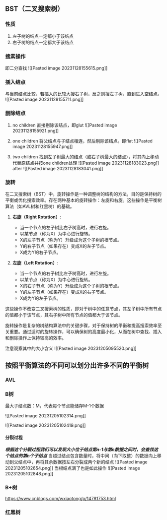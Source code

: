 ## BST（二叉搜索树）
### 性质
1. 左子树的结点一定都小于该结点
2. 右子树的结点一定都大于该结点
### 搜素操作
即二分查找
![[Pasted image 20231128155615.png]]
### 插入结点
与当前结点比较，若插入的比较大搜右子树，反之则搜左子树，直到进入空结点。
![[Pasted image 20231128155711.png]]



### 删除结点

1. no children
直接剔除该结点，即glut
![[Pasted image 20231128155921.png]]

2. one children
将父结点与子结点相连，然后剔除该结点。即flat
![[Pasted image 20231128155947.png]]

3. two children
找到左子树最大的结点（或右子树最大的结点），将其向上移动代替原结点并按one children处理
![[Pasted image 20231128183023.png]]
after
![[Pasted image 20231128183041.png]]
### 旋转
在二叉搜索树（BST）中，旋转操作是一种调整树的结构的方法，目的是保持树的平衡或优化搜索效率。存在两种基本的旋转操作：左旋和右旋。这些操作是平衡树算法（如AVL树和红黑树）的基础。

1. **右旋（Right Rotation）**:
   - 当一个节点的左子树比右子树高时，进行右旋。
   - 以某节点（称为X）为中心进行旋转。
   - X的左子节点（称为Y）升级成为这个子树的根节点。
   - Y的右子节点（如果存在）变成X的左子节点。
   - X成为Y的右子节点。

2. **左旋（Left Rotation）**:
   - 当一个节点的右子树比左子树高时，进行左旋。
   - 以某节点（称为X）为中心进行旋转。
   - X的右子节点（称为Y）升级成为这个子树的根节点。
   - Y的左子节点（如果存在）变成X的右子节点。
   - X成为Y的左子节点。

这些操作不改变二叉搜索树的性质，即对于树中的任意节点，其左子树中所有节点的值都小于该节点，其右子树中所有节点的值都大于该节点。

旋转操作是复杂的树结构算法中的关键步骤，对于保持树的平衡和提高搜索效率至关重要。通过适时的旋转操作，可以确保树的高度最小化，从而在树中查找、插入和删除操作上保持较高的效率。

注意观察其中的大小含义
![[Pasted image 20231205095520.png]]

## 按照平衡算法的不同可以划分出许多不同的平衡树

### AVL

### B树
最大子结点数：M，代表每个节点能储存M-1个数据

![[Pasted image 20231205102314.png]]

![[Pasted image 20231205102419.png]]

#### 分裂过程

***根据这个分裂过程我们可以发现大小位于结点第n-1与第n数据之间时，会查找这个结点的第n个子结点***
当超过结点包含数量时，将中间（向下取整）的数据向上移动到父结点中，再将其余数据按左右分裂成两个新的结点
![[Pasted image 20231205102654.png]]
当根结点满了也是如此操作
![[Pasted image 20231205102848.png]]
### B+树

https://www.cnblogs.com/wxiaotong/p/14781753.html

### 红黑树